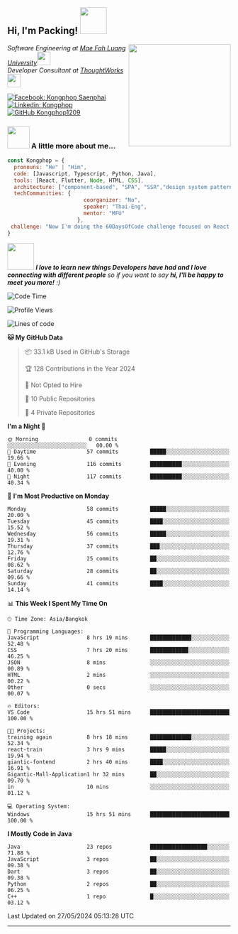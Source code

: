 <h2> Hi, I'm Packing! <img src="https://media.giphy.com/media/mGcNjsfWAjY5AEZNw6/giphy.gif" width="60"></h2>
<img align='right' src="https://media.giphy.com/media/ieyl9zmCjO4b4t6qoY/giphy.gif" width="230">
<p><em>Software Engineering at <a href="http://www.unb.br">Mae Fah Luang University</a><img src="https://media.giphy.com/media/fYSnHlufseco8Fh93Z/giphy.gif" width="30"></br>Developer Consultant at <a href="https://www.thoughtworks.com">ThoughtWorks</a><img src="https://media.giphy.com/media/WUlplcMpOCEmTGBtBW/giphy.gif" width="30"> 
</em></p>

[![Facebook: Kongphop Saenphai](https://img.shields.io/badge/-Kongphop%20Saenphai-1877F2?style=flat-square&logo=facebook&logoColor=white&link=https://www.facebook.com/profile.php?id=100009078336515)](https://www.facebook.com/profile.php?id=100009078336515)
[![Linkedin: Kongphop](https://img.shields.io/badge/-Kongphop-blue?style=flat-square&logo=Linkedin&logoColor=white&link=https://www.linkedin.com/in/kongphop-saenphai-34a557288/)](https://www.linkedin.com/in/kongphop-saenphai-34a557288/)
[![GitHub Kongphop1209](https://img.shields.io/github/followers/Kongphop1209?label=follow&style=social)](https://github.com/kongphop1209)


### <img src="https://media.giphy.com/media/VgCDAzcKvsR6OM0uWg/giphy.gif" width="50"> A little more about me...  

```javascript
const Kongphop = {
  pronouns: "He" | "Him",
  code: [Javascript, Typescript, Python, Java],
  tools: [React, Flutter, Node, HTML, CSS],
  architecture: ["component-based", "SPA", "SSR","design system pattern"],
  techCommunities: {
                        coorganizer: "No",
                        speaker: "Thai-Eng",
                        mentor: "MFU"
                      },
 challenge: "Now I'm doing the 60DaysOfCode challenge focused on React and Mobile App"
}
```

<img src="https://media.giphy.com/media/LnQjpWaON8nhr21vNW/giphy.gif" width="60"> <em><b>I love to learn new things Developers have had and I love connecting with different people</b> so if you want to say <b>hi, I'll be happy to meet you more!</b> :)</em>

<!--START_SECTION:waka-->
![Code Time](http://img.shields.io/badge/Code%20Time-15%20hrs%2057%20mins-blue)

![Profile Views](http://img.shields.io/badge/Profile%20Views-14-blue)

![Lines of code](https://img.shields.io/badge/From%20Hello%20World%20I%27ve%20Written-2.3%20million%20lines%20of%20code-blue)

**🐱 My GitHub Data** 

> 📦 33.1 kB Used in GitHub's Storage 
 > 
> 🏆 128 Contributions in the Year 2024
 > 
> 🚫 Not Opted to Hire
 > 
> 📜 10 Public Repositories 
 > 
> 🔑 4 Private Repositories 
 > 
**I'm a Night 🦉** 

```text
🌞 Morning                0 commits           ░░░░░░░░░░░░░░░░░░░░░░░░░   00.00 % 
🌆 Daytime                57 commits          █████░░░░░░░░░░░░░░░░░░░░   19.66 % 
🌃 Evening                116 commits         ██████████░░░░░░░░░░░░░░░   40.00 % 
🌙 Night                  117 commits         ██████████░░░░░░░░░░░░░░░   40.34 % 
```
📅 **I'm Most Productive on Monday** 

```text
Monday                   58 commits          █████░░░░░░░░░░░░░░░░░░░░   20.00 % 
Tuesday                  45 commits          ████░░░░░░░░░░░░░░░░░░░░░   15.52 % 
Wednesday                56 commits          █████░░░░░░░░░░░░░░░░░░░░   19.31 % 
Thursday                 37 commits          ███░░░░░░░░░░░░░░░░░░░░░░   12.76 % 
Friday                   25 commits          ██░░░░░░░░░░░░░░░░░░░░░░░   08.62 % 
Saturday                 28 commits          ██░░░░░░░░░░░░░░░░░░░░░░░   09.66 % 
Sunday                   41 commits          ████░░░░░░░░░░░░░░░░░░░░░   14.14 % 
```


📊 **This Week I Spent My Time On** 

```text
🕑︎ Time Zone: Asia/Bangkok

💬 Programming Languages: 
JavaScript               8 hrs 19 mins       █████████████░░░░░░░░░░░░   52.48 % 
CSS                      7 hrs 20 mins       ████████████░░░░░░░░░░░░░   46.25 % 
JSON                     8 mins              ░░░░░░░░░░░░░░░░░░░░░░░░░   00.89 % 
HTML                     2 mins              ░░░░░░░░░░░░░░░░░░░░░░░░░   00.22 % 
Other                    0 secs              ░░░░░░░░░░░░░░░░░░░░░░░░░   00.07 % 

🔥 Editors: 
VS Code                  15 hrs 51 mins      █████████████████████████   100.00 % 

🐱‍💻 Projects: 
training again           8 hrs 18 mins       █████████████░░░░░░░░░░░░   52.34 % 
react-train              3 hrs 9 mins        █████░░░░░░░░░░░░░░░░░░░░   19.94 % 
giantic-fontend          2 hrs 40 mins       ████░░░░░░░░░░░░░░░░░░░░░   16.91 % 
Gigantic-Mall-Application1 hr 32 mins        ██░░░░░░░░░░░░░░░░░░░░░░░   09.70 % 
in                       10 mins             ░░░░░░░░░░░░░░░░░░░░░░░░░   01.12 % 

💻 Operating System: 
Windows                  15 hrs 51 mins      █████████████████████████   100.00 % 
```

**I Mostly Code in Java** 

```text
Java                     23 repos            ██████████████████░░░░░░░   71.88 % 
JavaScript               3 repos             ██░░░░░░░░░░░░░░░░░░░░░░░   09.38 % 
Dart                     3 repos             ██░░░░░░░░░░░░░░░░░░░░░░░   09.38 % 
Python                   2 repos             ██░░░░░░░░░░░░░░░░░░░░░░░   06.25 % 
C++                      1 repo              █░░░░░░░░░░░░░░░░░░░░░░░░   03.12 % 
```




 Last Updated on 27/05/2024 05:13:28 UTC
<!--END_SECTION:waka-->


---



